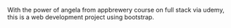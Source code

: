 With the power of angela from appbrewery course on full stack via udemy, this is a web development project using bootstrap.
